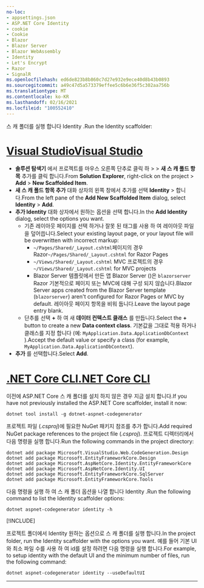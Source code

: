 ```yaml
---
no-loc:
- appsettings.json
- ASP.NET Core Identity
- cookie
- Cookie
- Blazor
- Blazor Server
- Blazor WebAssembly
- Identity
- Let's Encrypt
- Razor
- SignalR
ms.openlocfilehash: ed6de823b8b860c7d27e932e9ece40d8b43b0893
ms.sourcegitcommit: a49c47d5a573379effee5c6b6e36f5c302aa756b
ms.translationtype: MT
ms.contentlocale: ko-KR
ms.lasthandoff: 02/16/2021
ms.locfileid: "100552410"
---
```

<span data-ttu-id="2cc24-101">스 캐 폴더를 실행 합니다 Identity .</span><span class="sxs-lookup"><span data-stu-id="2cc24-101">Run the Identity scaffolder:</span></span>

# <a name="visual-studio"></a>[<span data-ttu-id="2cc24-102">Visual Studio</span><span class="sxs-lookup"><span data-stu-id="2cc24-102">Visual Studio</span></span>](#tab/visual-studio)

* <span data-ttu-id="2cc24-103">**솔루션 탐색기** 에서 프로젝트를 마우스 오른쪽 단추로 클릭 하 >   >  **새 스 캐 폴드 항목** 추가를 클릭 합니다.</span><span class="sxs-lookup"><span data-stu-id="2cc24-103">From **Solution Explorer**, right-click on the project > **Add** > **New Scaffolded Item**.</span></span>
* <span data-ttu-id="2cc24-104">**새 스 캐 폴드 항목 추가** 대화 상자의 왼쪽 창에서 추가를 선택 **Identity**  >  합니다.</span><span class="sxs-lookup"><span data-stu-id="2cc24-104">From the left pane of the **Add New Scaffolded Item** dialog, select **Identity** > **Add**.</span></span>
* <span data-ttu-id="2cc24-105">**추가 Identity** 대화 상자에서 원하는 옵션을 선택 합니다.</span><span class="sxs-lookup"><span data-stu-id="2cc24-105">In the **Add Identity** dialog, select the options you want.</span></span>
  * <span data-ttu-id="2cc24-106">기존 레이아웃 페이지를 선택 하거나 잘못 된 태그를 사용 하 여 레이아웃 파일을 덮어씁니다.</span><span class="sxs-lookup"><span data-stu-id="2cc24-106">Select your existing layout page, or your layout file will be overwritten with incorrect markup:</span></span>
    * <span data-ttu-id="2cc24-107">`~/Pages/Shared/_Layout.cshtml`페이지의 경우 Razor</span><span class="sxs-lookup"><span data-stu-id="2cc24-107">`~/Pages/Shared/_Layout.cshtml` for Razor Pages</span></span>
    * <span data-ttu-id="2cc24-108">`~/Views/Shared/_Layout.cshtml` MVC 프로젝트의 경우</span><span class="sxs-lookup"><span data-stu-id="2cc24-108">`~/Views/Shared/_Layout.cshtml` for MVC projects</span></span>
    * <span data-ttu-id="2cc24-109">Blazor Server 템플릿에서 만든 앱 Blazor Server ()은 `blazorserver` Razor 기본적으로 페이지 또는 MVC에 대해 구성 되지 않습니다.</span><span class="sxs-lookup"><span data-stu-id="2cc24-109">Blazor Server apps created from the Blazor Server template (`blazorserver`) aren't configured for Razor Pages or MVC by default.</span></span> <span data-ttu-id="2cc24-110">레이아웃 페이지 항목을 비워 둡니다.</span><span class="sxs-lookup"><span data-stu-id="2cc24-110">Leave the layout page entry blank.</span></span>
  * <span data-ttu-id="2cc24-111">단추를 선택 **+** 하 여 새 **데이터 컨텍스트 클래스** 를 만듭니다.</span><span class="sxs-lookup"><span data-stu-id="2cc24-111">Select the **+** button to create a new **Data context class**.</span></span> <span data-ttu-id="2cc24-112">기본값을 그대로 적용 하거나 클래스를 지정 합니다 (예: `MyApplication.Data.ApplicationDbContext` ).</span><span class="sxs-lookup"><span data-stu-id="2cc24-112">Accept the default value or specify a class (for example, `MyApplication.Data.ApplicationDbContext`).</span></span>
* <span data-ttu-id="2cc24-113">**추가** 를 선택합니다.</span><span class="sxs-lookup"><span data-stu-id="2cc24-113">Select **Add**.</span></span>

# <a name="net-core-cli"></a>[<span data-ttu-id="2cc24-114">.NET Core CLI</span><span class="sxs-lookup"><span data-stu-id="2cc24-114">.NET Core CLI</span></span>](#tab/netcore-cli)

<span data-ttu-id="2cc24-115">이전에 ASP.NET Core 스 캐 폴더를 설치 하지 않은 경우 지금 설치 합니다.</span><span class="sxs-lookup"><span data-stu-id="2cc24-115">If you have not previously installed the ASP.NET Core scaffolder, install it now:</span></span>

```dotnetcli
dotnet tool install -g dotnet-aspnet-codegenerator
```

<span data-ttu-id="2cc24-116">프로젝트 파일 (*.csproj*)에 필요한 NuGet 패키지 참조를 추가 합니다.</span><span class="sxs-lookup"><span data-stu-id="2cc24-116">Add required NuGet package references to the project file (*.csproj*).</span></span> <span data-ttu-id="2cc24-117">프로젝트 디렉터리에서 다음 명령을 실행 합니다.</span><span class="sxs-lookup"><span data-stu-id="2cc24-117">Run the following commands in the project directory:</span></span>

```dotnetcli
dotnet add package Microsoft.VisualStudio.Web.CodeGeneration.Design
dotnet add package Microsoft.EntityFrameworkCore.Design
dotnet add package Microsoft.AspNetCore.Identity.EntityFrameworkCore
dotnet add package Microsoft.AspNetCore.Identity.UI
dotnet add package Microsoft.EntityFrameworkCore.SqlServer
dotnet add package Microsoft.EntityFrameworkCore.Tools
```

<span data-ttu-id="2cc24-118">다음 명령을 실행 하 여 스 캐 폴더 옵션을 나열 합니다 Identity .</span><span class="sxs-lookup"><span data-stu-id="2cc24-118">Run the following command to list the Identity scaffolder options:</span></span>

```dotnetcli
dotnet aspnet-codegenerator identity -h
```

[!INCLUDE[](~/includes/scaffoldTFM.md)]

<span data-ttu-id="2cc24-119">프로젝트 폴더에서 Identity 원하는 옵션으로 스 캐 폴더를 실행 합니다.</span><span class="sxs-lookup"><span data-stu-id="2cc24-119">In the project folder, run the Identity scaffolder with the options you want.</span></span> <span data-ttu-id="2cc24-120">예를 들어 기본 UI와 최소 파일 수를 사용 하 여 id를 설정 하려면 다음 명령을 실행 합니다.</span><span class="sxs-lookup"><span data-stu-id="2cc24-120">For example, to setup identity with the default UI and the minimum number of files, run the following command:</span></span>

```dotnetcli
dotnet aspnet-codegenerator identity --useDefaultUI
```

---
